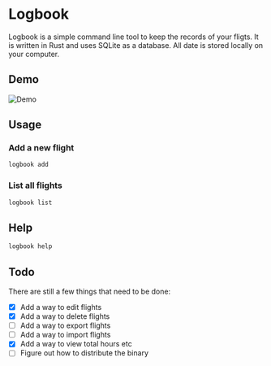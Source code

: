 # Logbook

Logbook is a simple command line tool to keep the records of your fligts. It is written in Rust and uses SQLite as a database. All date is stored locally on your computer.

## Demo

![Demo](/.github/demo.gif)

## Usage

### Add a new flight

```bash
logbook add
```

### List all flights

```bash
logbook list
```

## Help

```bash
logbook help
```

## Todo

There are still a few things that need to be done:

- [x] Add a way to edit flights
- [x] Add a way to delete flights
- [ ] Add a way to export flights
- [ ] Add a way to import flights
- [x] Add a way to view total hours etc
- [ ] Figure out how to distribute the binary
